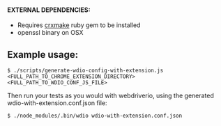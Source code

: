 #### EXTERNAL DEPENDENCIES: 
- Requires [crxmake](https://github.com/Constellation/crxmake) ruby gem to be installed
- openssl binary on OSX

## Example usage:
```
$ ./scripts/generate-wdio-config-with-extension.js <FULL_PATH_TO_CHROME_EXTENSION_DIRECTORY> <FULL_PATH_TO_WDIO_CONF_JS_FILE>
```

Then run your tests as you would with webdriverio, using the generated wdio-with-extension.conf.json file:

```
$ ./node_modules/.bin/wdio wdio-with-extension.conf.json
```
